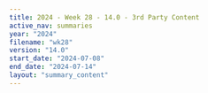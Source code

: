 ```yaml
---
title: 2024 - Week 28 - 14.0 - 3rd Party Content
active_nav: summaries
year: "2024"
filename: "wk28"
version: "14.0"
start_date: "2024-07-08"
end_date: "2024-07-14"
layout: "summary_content"
---
```

